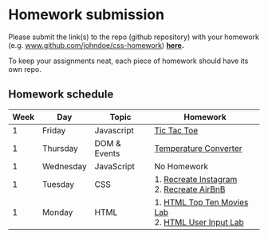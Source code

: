 # Homework submission

Please submit the link(s) to the repo (github repository) with your homework (e.g. www.github.com/johndoe/css-homework) **[here](https://goo.gl/forms/NkiI21wh3Fe48h583).**

To keep your assignments neat, each piece of homework should have its own repo.

## Homework schedule

| Week   | Day       | Topic      | Homework                                                             |
| ------ | ------    | -----      | --------                                                             |
|   1    | Friday    | Javascript | [Tic Tac Toe][1010]                                                  |
|   1    | Thursday | DOM & Events| [Temperature Converter][1009]                                        |
|   1    | Wednesday | JavaScript | No Homework                                                          |
|   1    | Tuesday   | CSS        | 1. [Recreate Instagram][902] <br> 2. [Recreate AirBnB][903]          |
|   1    | Monday    | HTML       | 1. [HTML Top Ten Movies Lab][900] <br> 2. [HTML User Input Lab][901] |


<!-- Links to homework -->
[1010]: https://github.com/davified/tic-tac-toe
[900]: https://github.com/WDI-SEA/html_top_ten_movies_table
[901]: https://github.com/WDI-SEA/html_user_inputs
[902]: https://github.com/ga-students/css-positioning
[903]: https://github.com/ga-students/css-airbnb
[1009]: https://github.com/WDI-SEA/temperature-converter-dom
